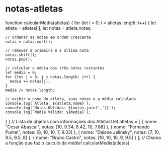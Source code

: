 # notas-atletas
function calcularMedia(atletas) {
  for (let i = 0; i < atletas.length; i++) {
    let atleta = atletas[i];
    let notas = atleta.notas;

    // ordenar as notas em ordem crescente
    notas = notas.sort();

    // remover a primeira e a última nota
    notas.shift();
    notas.pop();

    // calcular a média das três notas restantes
    let media = 0;
    for (let j = 0; j < notas.length; j++) {
      media += notas[j];
    }
    media /= notas.length;

    // exibir o nome do atleta, suas notas e a média calculada
    console.log(`Atleta: ${atleta.nome}`);
    console.log(`Notas Obtidas: ${notas.join(',')}`);
    console.log(`Média Válida: ${media}`);
  }
}
// Lista de objetos com informações dos Atletas!
let atletas = [  {    nome: "Cesar Abascal",    notas: [10, 9.34, 8.42, 10, 7.88]
  },
  {
    nome: "Fernando Puntel",
    notas:  [8, 10, 10, 7, 9.33]
  },
  {
    nome: "Daiane Jelinsky",
    notas: [7, 10, 9.5, 9.5, 8]
  },
  {
    nome: "Bruno Castro",
    notas: [10, 10, 10, 9, 9.5]
  }
];
// Chama a função que faz o calculo da média!
calcularMedia(atletas)
